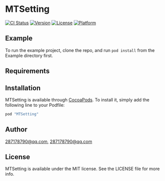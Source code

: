 # MTSetting

[![CI Status](http://img.shields.io/travis/287178790@qq.com/MTSetting.svg?style=flat)](https://travis-ci.org/287178790@qq.com/MTSetting)
[![Version](https://img.shields.io/cocoapods/v/MTSetting.svg?style=flat)](http://cocoapods.org/pods/MTSetting)
[![License](https://img.shields.io/cocoapods/l/MTSetting.svg?style=flat)](http://cocoapods.org/pods/MTSetting)
[![Platform](https://img.shields.io/cocoapods/p/MTSetting.svg?style=flat)](http://cocoapods.org/pods/MTSetting)

## Example

To run the example project, clone the repo, and run `pod install` from the Example directory first.

## Requirements

## Installation

MTSetting is available through [CocoaPods](http://cocoapods.org). To install
it, simply add the following line to your Podfile:

```ruby
pod "MTSetting"
```

## Author

287178790@qq.com, 287178790@qq.com

## License

MTSetting is available under the MIT license. See the LICENSE file for more info.
